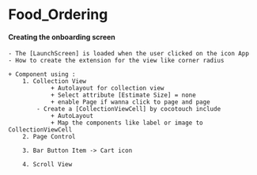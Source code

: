 # Food_Ordering

#### Creating the onboarding screen
    - The [LaunchScreen] is loaded when the user clicked on the icon App
    - How to create the extension for the view like corner radius
        
    + Component using : 
        1. Collection View
                + Autolayout for collection view 
                + Select attribute [Estimate Size] = none 
                + enable Page if wanna click to page and page
            - Create a [CollectionViewCell] by cocotouch include 
                + AutoLayout
                + Map the components like label or image to CollectionViewCell
        2. Page Control 
        
        3. Bar Button Item -> Cart icon 
        
        4. Scroll View
